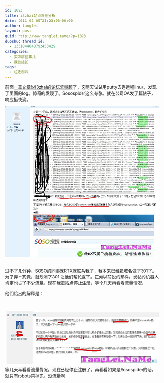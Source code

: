 ```yaml
---
id: 1093
title: i3zhai站点流量分析
date: 2011-08-05T23:23:03+00:00
author: tanglei
layout: post
guid: http://www.tanglei.name/?p=1093
duoshuo_thread_id:
  - 1351844048792453429
categories:
  - 实习那些事儿
  - 我做站长
tags:
  - 垃圾蜘蛛
---
```

<p align="left">
  前面<a href="/blog/mysite-was-stopped-because-of-exceeded-of-bandwidth.html">一篇文章说i3zhai的论坛流量超</a>了，这两天试试用putty去连远程linux，发现了里面的log。惊奇的发现了。Sosospider这么夸张。就在公司OA发了篇帖子，响应挺快滴。
</p>

<center>
  <a href="/wp-content/uploads/2011/08/Sosospider.jpg"><img class="size-full wp-image-1094 aligncenter" title="Sosospider" src="/wp-content/uploads/2011/08/Sosospider.jpg" alt="soso爬虫"  /></a>
</center>&nbsp;

过不了几分钟，SOSO的同事就RTX就联系我了，我本来已经把域名做了301了。为了弄个究竟，就取消了301.让他们帮忙查下。正如以前说的那样，发帖的机器人肯定也占了不少流量。现在我把站点停止注册，等个几天再看看流量情况。
  
他们给出的解释是：

<center>
  <br /> <a href="/wp-content/uploads/2011/08/spider+1.jpg"><br /> <img class="size-full wp-image-1095 aligncenter" title="spider+1" src="/wp-content/uploads/2011/08/spider+1.jpg" alt=""  /></a>
</center>等几天再看看流量情况。现在已经停止注册了。再看看如果是Sosospider的话，就只有robots禁掉先。没流量啊
